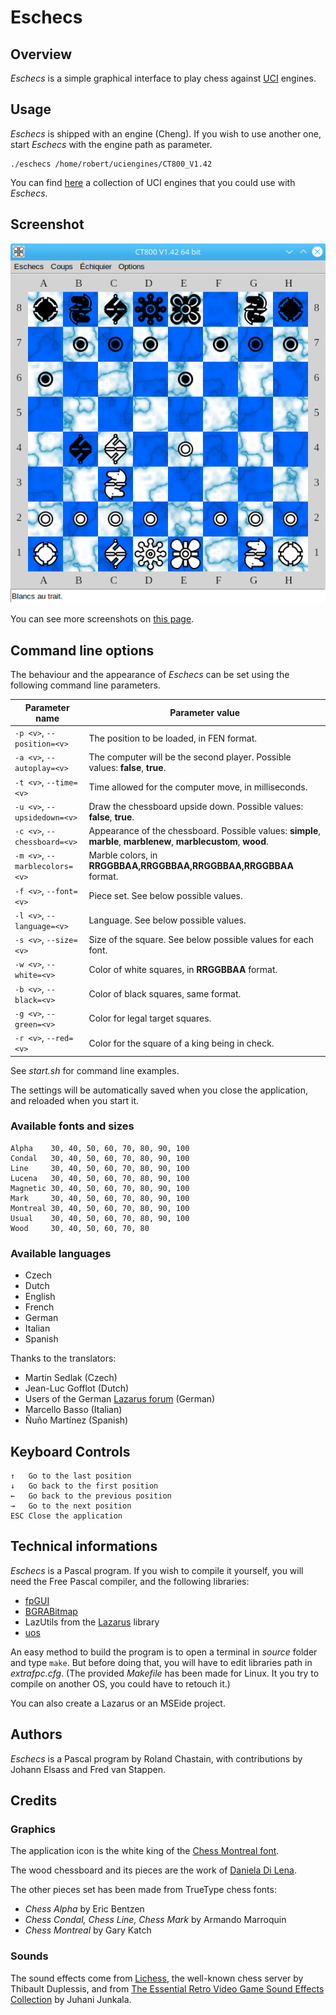 
# Eschecs

## Overview

*Eschecs* is a simple graphical interface to play chess against [UCI](http://www.shredderchess.com/chess-info/features/uci-universal-chess-interface.html) engines.

## Usage

*Eschecs* is shipped with an engine (Cheng). If you wish to use another one, start *Eschecs* with the engine path as parameter.

```
./eschecs /home/robert/uciengines/CT800_V1.42
```

You can find [here](https://github.com/rchastain/eschecs/blob/master/ENGINES.md) a collection of UCI engines that you could use with *Eschecs*.

## Screenshot

![alt text](images/screenshots/eschecs510a.png)

You can see more screenshots on [this page](https://github.com/rchastain/eschecs/blob/master/images/screenshots/README.md).

## Command line options

The behaviour and the appearance of *Eschecs* can be set using the following command line parameters.

| Parameter name | Parameter value |
| --- | --- |
| `-p <v>`, `--position=<v>` | The position to be loaded, in FEN format. |
| `-a <v>`, `--autoplay=<v>` | The computer will be the second player. Possible values: **false**, **true**. |
| `-t <v>`, `--time=<v>` | Time allowed for the computer move, in milliseconds. |
| `-u <v>`, `--upsidedown=<v>` | Draw the chessboard upside down. Possible values: **false**, **true**. |
| `-c <v>`, `--chessboard=<v>` | Appearance of the chessboard. Possible values: **simple**, **marble**, **marblenew**, **marblecustom**, **wood**. |
| `-m <v>`, `--marblecolors=<v>` | Marble colors, in **RRGGBBAA,RRGGBBAA,RRGGBBAA,RRGGBBAA** format. |
| `-f <v>`, `--font=<v>` | Piece set. See below possible values. |
| `-l <v>`, `--language=<v>` | Language. See below possible values. |
| `-s <v>`, `--size=<v>` | Size of the square. See below possible values for each font. |
| `-w <v>`, `--white=<v>` | Color of white squares, in **RRGGBBAA** format. |
| `-b <v>`, `--black=<v>` | Color of black squares, same format. |
| `-g <v>`, `--green=<v>` | Color for legal target squares. |
| `-r <v>`, `--red=<v>` | Color for the square of a king being in check. |

See *start.sh* for command line examples.

The settings will be automatically saved when you close the application, and reloaded when you start it.

### Available fonts and sizes

```
Alpha    30, 40, 50, 60, 70, 80, 90, 100
Condal   30, 40, 50, 60, 70, 80, 90, 100
Line     30, 40, 50, 60, 70, 80, 90, 100
Lucena   30, 40, 50, 60, 70, 80, 90, 100
Magnetic 30, 40, 50, 60, 70, 80, 90, 100
Mark     30, 40, 50, 60, 70, 80, 90, 100
Montreal 30, 40, 50, 60, 70, 80, 90, 100
Usual    30, 40, 50, 60, 70, 80, 90, 100
Wood     30, 40, 50, 60, 70, 80
```

### Available languages

* Czech
* Dutch
* English
* French
* German
* Italian
* Spanish

Thanks to the translators:

* Martin Sedlak (Czech)
* Jean-Luc Gofflot (Dutch)
* Users of the German [Lazarus forum](https://www.lazarusforum.de/index.php) (German)
* Marcello Basso (Italian)
* Ñuño Martínez (Spanish)

## Keyboard Controls

    ↑   Go to the last position
    ↓   Go back to the first position
    ←   Go back to the previous position
    →   Go to the next position
    ESC Close the application

## Technical informations

*Eschecs* is a Pascal program. If you wish to compile it yourself, you will need the Free Pascal compiler, and the following libraries:

* [fpGUI](https://github.com/graemeg/fpGUI)
* [BGRABitmap](https://github.com/bgrabitmap/bgrabitmap)
* LazUtils from the [Lazarus](https://sourceforge.net/projects/lazarus/) library
* [uos](https://github.com/fredvs/uos)

An easy method to build the program is to open a terminal in *source* folder and type `make`. But before doing that, you will have to edit libraries path in *extrafpc.cfg*. (The provided *Makefile* has been made for Linux. It you try to compile on another OS, you could have to retouch it.)

You can also create a Lazarus or an MSEide project.

## Authors

*Eschecs* is a Pascal program by Roland Chastain, with contributions by Johann Elsass and Fred van Stappen.

## Credits

### Graphics

The application icon is the white king of the [Chess Montreal font](http://alcor.concordia.ca/~gpkatch/montreal_font.html).

The wood chessboard and its pieces are the work of [Daniela Di Lena](https://dilena.de/chess-artwork-pieces-and-board-art-assets).

The other pieces set has been made from TrueType chess fonts:

* *Chess Alpha* by Eric Bentzen
* *Chess Condal, Chess Line, Chess Mark* by Armando Marroquin
* *Chess Montreal* by Gary Katch

### Sounds

The sound effects come from [Lichess][1], the well-known chess server by Thibault Duplessis, and from [The Essential Retro Video Game Sound Effects Collection][2] by Juhani Junkala.

[1]: https://github.com/ornicar/lila/tree/master/public/sound
[2]: https://opengameart.org/content/512-sound-effects-8-bit-style
